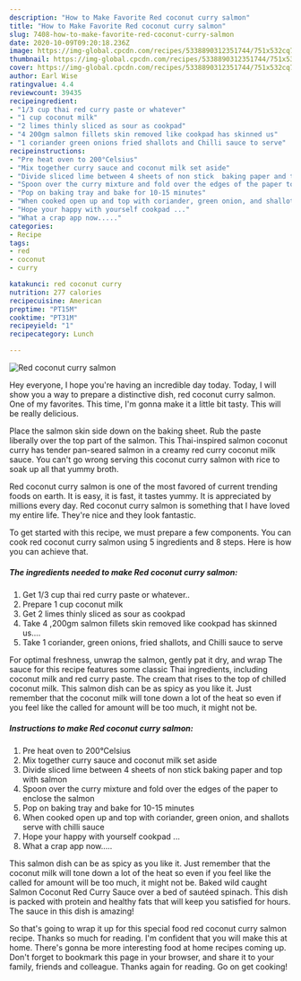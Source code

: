 ```yaml
---
description: "How to Make Favorite Red coconut curry salmon"
title: "How to Make Favorite Red coconut curry salmon"
slug: 7408-how-to-make-favorite-red-coconut-curry-salmon
date: 2020-10-09T09:20:18.236Z
image: https://img-global.cpcdn.com/recipes/5338890312351744/751x532cq70/red-coconut-curry-salmon-recipe-main-photo.jpg
thumbnail: https://img-global.cpcdn.com/recipes/5338890312351744/751x532cq70/red-coconut-curry-salmon-recipe-main-photo.jpg
cover: https://img-global.cpcdn.com/recipes/5338890312351744/751x532cq70/red-coconut-curry-salmon-recipe-main-photo.jpg
author: Earl Wise
ratingvalue: 4.4
reviewcount: 39435
recipeingredient:
- "1/3 cup thai red curry paste or whatever"
- "1 cup coconut milk"
- "2 limes thinly sliced as sour as cookpad"
- "4 200gm salmon fillets skin removed like cookpad has skinned us"
- "1 coriander green onions fried shallots and Chilli sauce to serve"
recipeinstructions:
- "Pre heat oven to 200°Celsius"
- "Mix together curry sauce and coconut milk set aside"
- "Divide sliced lime between 4 sheets of non stick  baking paper and top with salmon"
- "Spoon over the curry mixture and fold over the edges of the paper to enclose the salmon"
- "Pop on baking tray and bake for 10-15 minutes"
- "When cooked open up and top with coriander, green onion, and shallots serve with chilli sauce"
- "Hope your happy with yourself cookpad ..."
- "What a crap app now....."
categories:
- Recipe
tags:
- red
- coconut
- curry

katakunci: red coconut curry 
nutrition: 277 calories
recipecuisine: American
preptime: "PT15M"
cooktime: "PT31M"
recipeyield: "1"
recipecategory: Lunch

---
```



![Red coconut curry salmon](https://img-global.cpcdn.com/recipes/5338890312351744/751x532cq70/red-coconut-curry-salmon-recipe-main-photo.jpg)

Hey everyone, I hope you're having an incredible day today. Today, I will show you a way to prepare a distinctive dish, red coconut curry salmon. One of my favorites. This time, I'm gonna make it a little bit tasty. This will be really delicious.

Place the salmon skin side down on the baking sheet. Rub the paste liberally over the top part of the salmon. This Thai-inspired salmon coconut curry has tender pan-seared salmon in a creamy red curry coconut milk sauce. You can&#39;t go wrong serving this coconut curry salmon with rice to soak up all that yummy broth.

Red coconut curry salmon is one of the most favored of current trending foods on earth. It is easy, it is fast, it tastes yummy. It is appreciated by millions every day. Red coconut curry salmon is something that I have loved my entire life. They're nice and they look fantastic.


To get started with this recipe, we must prepare a few components. You can cook red coconut curry salmon using 5 ingredients and 8 steps. Here is how you can achieve that.

<!--inarticleads1-->

##### The ingredients needed to make Red coconut curry salmon:

1. Get 1/3 cup thai red curry paste or whatever..
1. Prepare 1 cup coconut milk
1. Get 2 limes thinly sliced as sour as cookpad
1. Take 4 ,200gm salmon fillets skin removed like cookpad has skinned us....
1. Take 1 coriander, green onions, fried shallots, and Chilli sauce to serve


For optimal freshness, unwrap the salmon, gently pat it dry, and wrap The sauce for this recipe features some classic Thai ingredients, including coconut milk and red curry paste. The cream that rises to the top of chilled coconut milk. This salmon dish can be as spicy as you like it. Just remember that the coconut milk will tone down a lot of the heat so even if you feel like the called for amount will be too much, it might not be. 

<!--inarticleads2-->

##### Instructions to make Red coconut curry salmon:

1. Pre heat oven to 200°Celsius
1. Mix together curry sauce and coconut milk set aside
1. Divide sliced lime between 4 sheets of non stick  baking paper and top with salmon
1. Spoon over the curry mixture and fold over the edges of the paper to enclose the salmon
1. Pop on baking tray and bake for 10-15 minutes
1. When cooked open up and top with coriander, green onion, and shallots serve with chilli sauce
1. Hope your happy with yourself cookpad ...
1. What a crap app now.....


This salmon dish can be as spicy as you like it. Just remember that the coconut milk will tone down a lot of the heat so even if you feel like the called for amount will be too much, it might not be. Baked wild caught Salmon Coconut Red Curry Sauce over a bed of sautéed spinach. This dish is packed with protein and healthy fats that will keep you satisfied for hours. The sauce in this dish is amazing! 

So that's going to wrap it up for this special food red coconut curry salmon recipe. Thanks so much for reading. I'm confident that you will make this at home. There's gonna be more interesting food at home recipes coming up. Don't forget to bookmark this page in your browser, and share it to your family, friends and colleague. Thanks again for reading. Go on get cooking!

